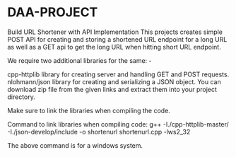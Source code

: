 # DAA-PROJECT
Build URL Shortener with API Implementation
This projects creates simple POST API for creating and storing a shortened URL endpoint for a long URL as well as a GET api to get the long URL when hitting short URL endpoint.

We require two additional libraries for the same: -

cpp-httplib library for creating server and handling GET and POST requests.
nlohmann/json library for creating and serializing a JSON object.
You can download zip file from the given links and extract them into your project directory.

Make sure to link the libraries when compiling the code.

Command to link libraries when compiling code: g++ -I./cpp-httplib-master/ -I./json-develop/include -o shortenurl shortenurl.cpp -lws2_32

The above command is for a windows system.
